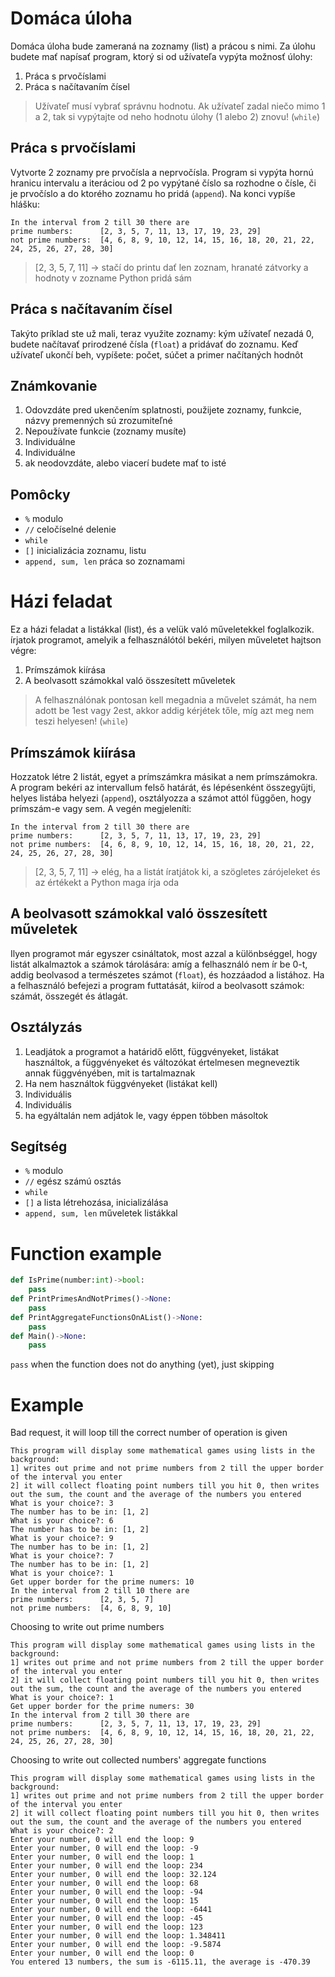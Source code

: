 # Domáca úloha
Domáca úloha bude zameraná na zoznamy (list) a prácou s nimi. Za úlohu budete mať napísať program, ktorý si od užívateľa vypýta možnosť úlohy:

1. Práca s prvočíslami
1. Práca s načítavaním čísel

> Užívateľ musí vybrať správnu hodnotu. Ak užívateľ zadal niečo mimo 1 a 2, tak si vypýtajte od neho hodnotu úlohy (1 alebo 2) znovu! (`while`)

## Práca s prvočíslami
Vytvorte 2 zoznamy pre prvočísla a neprvočísla. Program si vypýta hornú hranicu intervalu a iteráciou od 2 po vypýtané číslo sa rozhodne o čísle, či je prvočíslo a do ktorého zoznamu ho pridá (`append`). Na konci vypíše hlášku: 
```
In the interval from 2 till 30 there are
prime numbers:      [2, 3, 5, 7, 11, 13, 17, 19, 23, 29]
not prime numbers:  [4, 6, 8, 9, 10, 12, 14, 15, 16, 18, 20, 21, 22, 24, 25, 26, 27, 28, 30]
```
>[2, 3, 5, 7, 11] -> stačí do printu dať len zoznam, hranaté zátvorky a hodnoty v zozname Python pridá sám
## Práca s načítavaním čísel
Takýto príklad ste už mali, teraz využite zoznamy: kým užívateľ nezadá 0, budete načítavať prirodzené čísla (`float`) a pridávať do zoznamu. Keď užívateľ ukončí beh, vypíšete: počet, súčet a primer načítaných hodnôt

## Známkovanie
<ol>
<li> Odovzdáte pred ukenčením splatnosti, použijete zoznamy, funkcie, názvy premenných sú zrozumiteľné
</li>
<li> Nepoužívate funkcie (zoznamy musíte)
</li>
  <li> Individuálne
</li>
  <li> Individuálne
</li>  
  <li>ak neodovzdáte, alebo viacerí budete mať to isté</li>
</ol>

## Pomôcky
- `%` modulo
- `//` celočíselné delenie
- `while`
- `[]` inicializácia zoznamu, listu
- `append, sum, len` práca so zoznamami
# Házi feladat
Ez a házi feladat a listákkal (list), és a velük való műveletekkel foglalkozik. írjatok programot, amelyik a felhasználótól bekéri, milyen műveletet hajtson végre: 

1. Prímszámok kiírása
1. A beolvasott számokkal való összesített műveletek

> A felhasználónak pontosan kell megadnia a művelet számát, ha nem adott be 1est vagy 2est, akkor addig kérjétek tőle, míg azt meg nem teszi helyesen! (`while`)

## Prímszámok kiírása
Hozzatok létre 2 listát, egyet a prímszámkra másikat a nem prímszámokra. A program bekéri az intervallum felső határát, és lépésenként összegyűjti, helyes listába helyezi (`append`), osztályozza a számot attól függően, hogy prímszám-e vagy sem. A vegén megjeleníti: 
```
In the interval from 2 till 30 there are
prime numbers:      [2, 3, 5, 7, 11, 13, 17, 19, 23, 29]
not prime numbers:  [4, 6, 8, 9, 10, 12, 14, 15, 16, 18, 20, 21, 22, 24, 25, 26, 27, 28, 30]
```
>[2, 3, 5, 7, 11] -> elég, ha a listát íratjátok ki, a szögletes zárójeleket és az értékekt a Python maga írja oda
## A beolvasott számokkal való összesített műveletek
Ilyen programot már egyszer csináltatok, most azzal a különbséggel, hogy listát alkalmaztok a számok tárolására: amíg a felhasználó nem ír be 0-t, addig beolvasod a természetes számot (`float`), és hozzáadod a listához. Ha a felhasználó befejezi a program futtatását, kiírod a beolvasott számok: számát, összegét és átlagát. 

## Osztályzás
<ol>
<li> Leadjátok a programot a határidő előtt, függvényeket, listákat használtok, a függvényeket és változókat értelmesen megneveztik annak függvényében, mit is tartalmaznak
</li>
<li> Ha nem használtok függvényeket (listákat kell)
</li>
  <li> Individuális
</li>
  <li> Individuális
</li>  
  <li> ha egyáltalán nem adjátok le, vagy éppen többen másoltok</li>
</ol>

## Segítség
- `%` modulo
- `//` egész számú osztás
- `while`
- `[]` a lista létrehozása, inicializálása
- `append, sum, len` műveletek listákkal

# Function example
```py
def IsPrime(number:int)->bool:
    pass
def PrintPrimesAndNotPrimes()->None:
    pass
def PrintAggregateFunctionsOnAList()->None:
    pass
def Main()->None:
    pass
```
`pass` when the function does not do anything (yet), just skipping

# Example
Bad request, it will loop till the correct number of operation is given
```
This program will display some mathematical games using lists in the background:
1] writes out prime and not prime numbers from 2 till the upper border of the interval you enter
2] it will collect floating point numbers till you hit 0, then writes out the sum, the count and the average of the numbers you entered    
What is your choice?: 3
The number has to be in: [1, 2]
What is your choice?: 6
The number has to be in: [1, 2]
What is your choice?: 9
The number has to be in: [1, 2]
What is your choice?: 7
The number has to be in: [1, 2]
What is your choice?: 1
Get upper border for the prime numers: 10
In the interval from 2 till 10 there are
prime numbers:      [2, 3, 5, 7]
not prime numbers:  [4, 6, 8, 9, 10]
```
Choosing to write out prime numbers
```
This program will display some mathematical games using lists in the background:
1] writes out prime and not prime numbers from 2 till the upper border of the interval you enter
2] it will collect floating point numbers till you hit 0, then writes out the sum, the count and the average of the numbers you entered    
What is your choice?: 1
Get upper border for the prime numers: 30
In the interval from 2 till 30 there are
prime numbers:      [2, 3, 5, 7, 11, 13, 17, 19, 23, 29]
not prime numbers:  [4, 6, 8, 9, 10, 12, 14, 15, 16, 18, 20, 21, 22, 24, 25, 26, 27, 28, 30]
```
Choosing to write out collected numbers' aggregate functions
```
This program will display some mathematical games using lists in the background:
1] writes out prime and not prime numbers from 2 till the upper border of the interval you enter
2] it will collect floating point numbers till you hit 0, then writes out the sum, the count and the average of the numbers you entered    
What is your choice?: 2
Enter your number, 0 will end the loop: 9
Enter your number, 0 will end the loop: -9
Enter your number, 0 will end the loop: 1
Enter your number, 0 will end the loop: 234
Enter your number, 0 will end the loop: 32.124
Enter your number, 0 will end the loop: 68
Enter your number, 0 will end the loop: -94
Enter your number, 0 will end the loop: 15
Enter your number, 0 will end the loop: -6441
Enter your number, 0 will end the loop: -45
Enter your number, 0 will end the loop: 123
Enter your number, 0 will end the loop: 1.348411
Enter your number, 0 will end the loop: -9.5874
Enter your number, 0 will end the loop: 0
You entered 13 numbers, the sum is -6115.11, the average is -470.39
```
